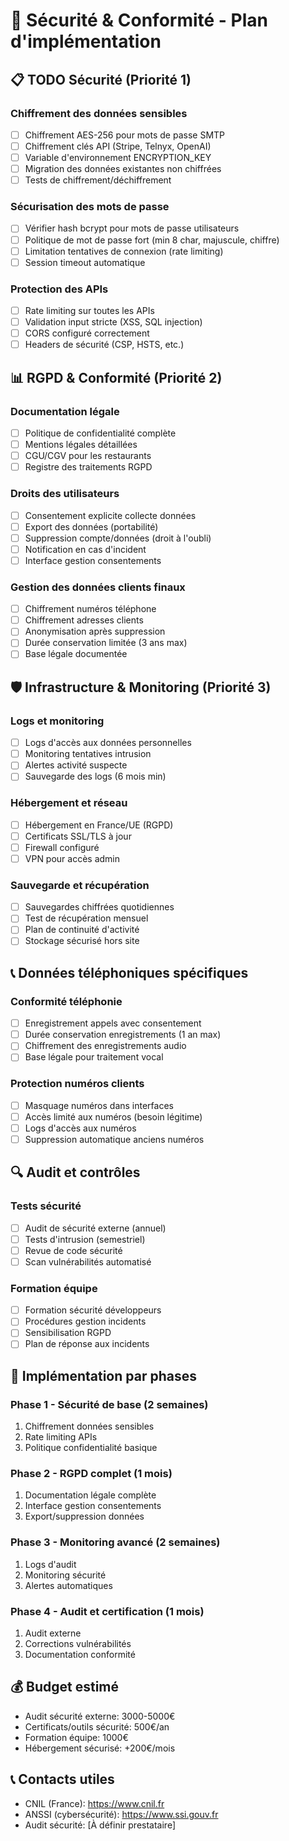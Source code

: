 # 🔐 Sécurité & Conformité - Plan d'implémentation

## 📋 TODO Sécurité (Priorité 1)

### Chiffrement des données sensibles
- [ ] Chiffrement AES-256 pour mots de passe SMTP
- [ ] Chiffrement clés API (Stripe, Telnyx, OpenAI)
- [ ] Variable d'environnement ENCRYPTION_KEY
- [ ] Migration des données existantes non chiffrées
- [ ] Tests de chiffrement/déchiffrement

### Sécurisation des mots de passe
- [ ] Vérifier hash bcrypt pour mots de passe utilisateurs
- [ ] Politique de mot de passe fort (min 8 char, majuscule, chiffre)
- [ ] Limitation tentatives de connexion (rate limiting)
- [ ] Session timeout automatique

### Protection des APIs
- [ ] Rate limiting sur toutes les APIs
- [ ] Validation input stricte (XSS, SQL injection)
- [ ] CORS configuré correctement
- [ ] Headers de sécurité (CSP, HSTS, etc.)

## 📊 RGPD & Conformité (Priorité 2)

### Documentation légale
- [ ] Politique de confidentialité complète
- [ ] Mentions légales détaillées
- [ ] CGU/CGV pour les restaurants
- [ ] Registre des traitements RGPD

### Droits des utilisateurs
- [ ] Consentement explicite collecte données
- [ ] Export des données (portabilité)
- [ ] Suppression compte/données (droit à l'oubli)
- [ ] Notification en cas d'incident
- [ ] Interface gestion consentements

### Gestion des données clients finaux
- [ ] Chiffrement numéros téléphone
- [ ] Chiffrement adresses clients
- [ ] Anonymisation après suppression
- [ ] Durée conservation limitée (3 ans max)
- [ ] Base légale documentée

## 🛡️ Infrastructure & Monitoring (Priorité 3)

### Logs et monitoring
- [ ] Logs d'accès aux données personnelles
- [ ] Monitoring tentatives intrusion
- [ ] Alertes activité suspecte
- [ ] Sauvegarde des logs (6 mois min)

### Hébergement et réseau
- [ ] Hébergement en France/UE (RGPD)
- [ ] Certificats SSL/TLS à jour
- [ ] Firewall configuré
- [ ] VPN pour accès admin

### Sauvegarde et récupération
- [ ] Sauvegardes chiffrées quotidiennes
- [ ] Test de récupération mensuel
- [ ] Plan de continuité d'activité
- [ ] Stockage sécurisé hors site

## 📞 Données téléphoniques spécifiques

### Conformité téléphonie
- [ ] Enregistrement appels avec consentement
- [ ] Durée conservation enregistrements (1 an max)
- [ ] Chiffrement des enregistrements audio
- [ ] Base légale pour traitement vocal

### Protection numéros clients
- [ ] Masquage numéros dans interfaces
- [ ] Accès limité aux numéros (besoin légitime)
- [ ] Logs d'accès aux numéros
- [ ] Suppression automatique anciens numéros

## 🔍 Audit et contrôles

### Tests sécurité
- [ ] Audit de sécurité externe (annuel)
- [ ] Tests d'intrusion (semestriel)
- [ ] Revue de code sécurité
- [ ] Scan vulnérabilités automatisé

### Formation équipe
- [ ] Formation sécurité développeurs
- [ ] Procédures gestion incidents
- [ ] Sensibilisation RGPD
- [ ] Plan de réponse aux incidents

## 🚀 Implémentation par phases

### Phase 1 - Sécurité de base (2 semaines)
1. Chiffrement données sensibles
2. Rate limiting APIs
3. Politique confidentialité basique

### Phase 2 - RGPD complet (1 mois)
1. Documentation légale complète
2. Interface gestion consentements
3. Export/suppression données

### Phase 3 - Monitoring avancé (2 semaines)
1. Logs d'audit
2. Monitoring sécurité
3. Alertes automatiques

### Phase 4 - Audit et certification (1 mois)
1. Audit externe
2. Corrections vulnérabilités
3. Documentation conformité

## 💰 Budget estimé
- Audit sécurité externe: 3000-5000€
- Certificats/outils sécurité: 500€/an
- Formation équipe: 1000€
- Hébergement sécurisé: +200€/mois

## 📞 Contacts utiles
- CNIL (France): https://www.cnil.fr
- ANSSI (cybersécurité): https://www.ssi.gouv.fr
- Audit sécurité: [À définir prestataire]